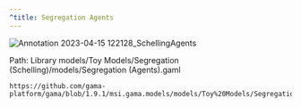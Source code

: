 ```yaml
---
^title: Segregation Agents
---
```


![Annotation 2023-04-15 122128_SchellingAgents](https://user-images.githubusercontent.com/4437331/232208772-3b0100af-bc7e-4e1d-af8a-605b2adc44ab.png)

Path: Library models/Toy Models/Segregation (Schelling)/models/Segregation (Agents).gaml


```gaml reference
https://github.com/gama-platform/gama/blob/1.9.1/msi.gama.models/models/Toy%20Models/Segregation%20(Schelling)/models/Segregation%20(Agents).gaml
```
